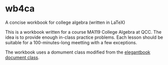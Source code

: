 # wb4ca
A concise workbook for college algebra (written in LaTeX)

This is a workbook written for a course MA119 College Algebra at QCC. The idea is to provide enough in-class practice problems. Each lesson should be suitable for a 100-minutes-long meetting with a few exceptions.

The workbook uses a domument class modified from the [elegantbook document class](https://github.com/ElegantLaTeX/ElegantBook).

